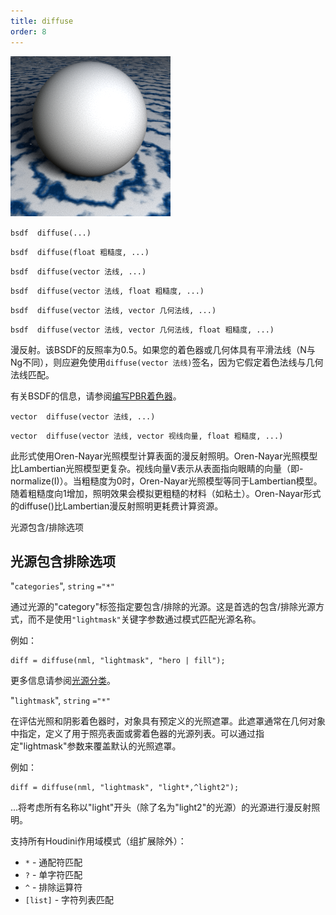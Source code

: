 ```yaml
---
title: diffuse
order: 8
---
```

![](../_static/rendering/diffuse.png)

`bsdf  diffuse(...)`

`bsdf  diffuse(float 粗糙度, ...)`

`bsdf  diffuse(vector 法线, ...)`

`bsdf  diffuse(vector 法线, float 粗糙度, ...)`

`bsdf  diffuse(vector 法线, vector 几何法线, ...)`

`bsdf  diffuse(vector 法线, vector 几何法线, float 粗糙度, ...)`

漫反射。该BSDF的反照率为0.5。如果您的着色器或几何体具有平滑法线（N与Ng不同），则应避免使用`diffuse(vector 法线)`签名，因为它假定着色法线与几何法线匹配。

有关BSDF的信息，请参阅[编写PBR着色器](../pbr.html)。

`vector  diffuse(vector 法线, ...)`

`vector  diffuse(vector 法线, vector 视线向量, float 粗糙度, ...)`

此形式使用Oren-Nayar光照模型计算表面的漫反射照明。Oren-Nayar光照模型比Lambertian光照模型更复杂。视线向量V表示从表面指向眼睛的向量（即-normalize(I)）。当粗糙度为0时，Oren-Nayar光照模型等同于Lambertian模型。随着粗糙度向1增加，照明效果会模拟更粗糙的材料（如粘土）。Oren-Nayar形式的diffuse()比Lambertian漫反射照明更耗费计算资源。

光源包含/排除选项

## 光源包含排除选项

"`categories`",
`string`
`="*"`

通过光源的"category"标签指定要包含/排除的光源。这是首选的包含/排除光源方式，而不是使用`"lightmask"`关键字参数通过模式匹配光源名称。

例如：

```vex
diff = diffuse(nml, "lightmask", "hero | fill");

```

更多信息请参阅[光源分类](../../render/lights.html#categories)。

"`lightmask`",
`string`
`="*"`

在评估光照和阴影着色器时，对象具有预定义的光照遮罩。此遮罩通常在几何对象中指定，定义了用于照亮表面或雾着色器的光源列表。可以通过指定"lightmask"参数来覆盖默认的光照遮罩。

例如：

```vex
diff = diffuse(nml, "lightmask", "light*,^light2");

```

...将考虑所有名称以"light"开头（除了名为"light2"的光源）的光源进行漫反射照明。

支持所有Houdini作用域模式（组扩展除外）：

- `*` - 通配符匹配
- `?` - 单字符匹配
- `^` - 排除运算符
- `[list]` - 字符列表匹配
